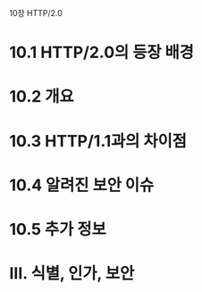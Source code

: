 10장 HTTP/2.0

# 10.1 HTTP/2.0의 등장 배경

# 10.2 개요

# 10.3 HTTP/1.1과의 차이점

# 10.4 알려진 보안 이슈

# 10.5 추가 정보

# III. 식별, 인가, 보안
